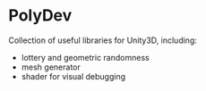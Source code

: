 # PolyDev
Collection of useful libraries for Unity3D, including:

- lottery and geometric randomness
- mesh generator
- shader for visual debugging
